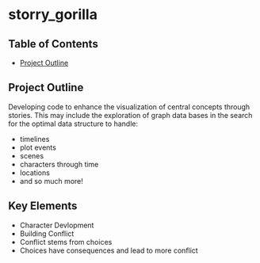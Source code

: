 # storry_gorilla

## Table of Contents
- [Project Outline](https://github.com/flyingfront/storry_gorilla#project-outline)

## Project Outline
Developing code to enhance the visualization of central concepts through stories. This may include the exploration of graph data bases in the search for the optimal data structure to handle:
- timelines
- plot events
- scenes
- characters through time
- locations
- and so much more!


## Key Elements 
- Character Devlopment
- Building Conflict
- Conflict stems from choices
- Choices have consequences and lead to more conflict